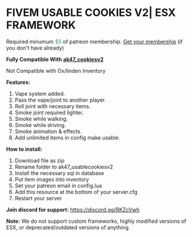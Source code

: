 <h1>FIVEM USABLE COOKIES V2| ESX FRAMEWORK</h1>
<p>Required minumum <span style="color: #339966;">$5</span> of patreon membership. <a href="https://patreon.com/menanak47" target="_blank">Get your membership</a> (if you don't have already)</p>
<p><strong>Fully Compatible With</strong> <a href="https://github.com/MenanAk47/ak47_cookiesv2" target="_blank"><strong>ak47_cookiesv2</strong></a></p>
<p>Not Compatible with Ox/linden Inventory</p>
<p><strong>Features: </strong></p>
<ol>
<li>Vape system added.</li>
<li>Pass the vape/joint to another player.</li>
<li>Roll joint with necessary items.</li>
<li>Smoke joint required lighter.</li>
<li>Smoke while walking.</li>
<li>Smoke while driving.</li>
<li>Smoke animation &amp; effects.</li>
<li>Add unlimited items in config make usable.</li>
</ol>
<p><strong>How to install:</strong></p>
<ol>
<li>Download file as zip</li>
<li>Rename folder to ak47_usablecookiesv2</li>
<li>Install the necessary sql in database</li>
<li>Put item images into inventory</li>
<li>Set your patreon email in config.lua</li>
<li>Add this resource at the bottom of your server.cfg</li>
<li>Restart your server</li>
</ol>
<p><strong>Join discord for support:</strong> <a href="https://discord.gg/RKZcVwh">https://discord.gg/RKZcVwh</a></p>
<p><strong>Note:</strong> We do not support custom frameworks, highly modified versions of ESX, or deprecated/outdated versions of anything.</p>
